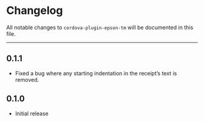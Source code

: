 Changelog
=========

All notable changes to `cordova-plugin-epson-tm` will be documented in this
file.

-----

0.1.1
-----

  * Fixed a bug where any starting indentation in the receipt’s text is removed.

0.1.0
-----

  * Initial release
